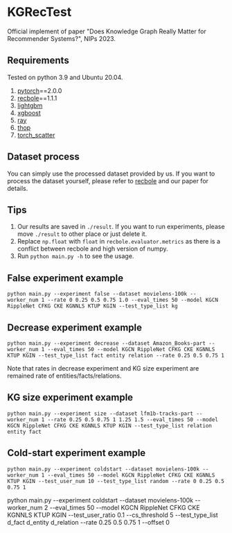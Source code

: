 # KGRecTest
Official implement of paper "Does Knowledge Graph Really Matter for Recommender Systems?", NIPs 2023.

## Requirements
Tested on python 3.9 and Ubuntu 20.04.
1. [pytorch](https://pytorch.org/)==2.0.0
2. [recbole](https://recbole.io/)==1.1.1
3. [lightgbm](https://github.com/microsoft/LightGBM/tree/master/python-package)
4. [xgboost](https://github.com/dmlc/xgboost)
5. [ray](https://www.ray.io/)
6. [thop](https://github.com/Lyken17/pytorch-OpCounter)
7. [torch_scatter](https://github.com/rusty1s/pytorch_scatter/tree/master)

## Dataset process
You can simply use the processed dataset provided by us. If you want to process the dataset yourself, please refer to [recbole](https://recbole.io/) and our paper for details.

## Tips
1. Our results are saved in ```./result```. If you want to run experiments, please move ```./result``` to other place or just delete it.
2. Replace ```np.float``` with ```float``` in ```recbole.evaluator.metrics``` as there is a conflict between recbole and high version of numpy.
3. Run ```python main.py -h``` to see the usage.

## False experiment example
```shell
python main.py --experiment false --dataset movielens-100k --worker_num 1 --rate 0 0.25 0.5 0.75 1.0 --eval_times 50 --model KGCN RippleNet CFKG CKE KGNNLS KTUP KGIN --test_type_list kg
```

## Decrease experiment example
```shell
python main.py --experiment decrease --dataset Amazon_Books-part --worker_num 1 --eval_times 50 --model KGCN RippleNet CFKG CKE KGNNLS KTUP KGIN --test_type_list fact entity relation --rate 0.25 0.5 0.75 1
```
Note that rates in decrease experiment and KG size experiment are remained rate of entities/facts/relations.

## KG size experiment example
```shell
python main.py --experiment size --dataset lfm1b-tracks-part --worker_num 1 --rate 0.25 0.5 0.75 1 1.25 1.5 --eval_times 50 --model KGCN RippleNet CFKG CKE KGNNLS KTUP KGIN --test_type_list relation entity fact
```

## Cold-start experiment example
```shell
python main.py --experiment coldstart --dataset movielens-100k --worker_num 1 --eval_times 50 --model KGCN RippleNet CFKG CKE KGNNLS KTUP KGIN --test_user_num 10 --test_type_list random --rate 0 0.25 0.5 0.75 1
```


python main.py --experiment coldstart --dataset movielens-100k --worker_num 2 --eval_times 50 --model KGCN RippleNet CFKG CKE KGNNLS KTUP KGIN --test_user_ratio 0.1 --cs_threshold 5 --test_type_list d_fact d_entity d_relation --rate 0.25 0.5 0.75 1 --offset 0
